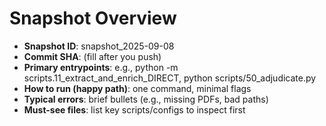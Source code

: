 ﻿# Snapshot Overview
- **Snapshot ID**: snapshot_2025-09-08
- **Commit SHA**: (fill after you push)
- **Primary entrypoints**: e.g., python -m scripts.11_extract_and_enrich_DIRECT, python scripts/50_adjudicate.py
- **How to run (happy path)**: one command, minimal flags
- **Typical errors**: brief bullets (e.g., missing PDFs, bad paths)
- **Must-see files**: list key scripts/configs to inspect first
